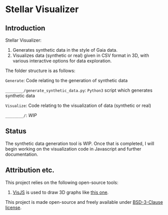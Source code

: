 # Stellar Visualizer

## Introduction

Stellar Visualizer:

1. Generates synthetic data in the style of Gaia data.
2. Visualizes data (synthetic or real) given in CSV format in 3D, with various interactive options for data exploration.

The folder structure is as follows:

`Generate`: Code relating to the generation of synthetic data

`________/generate_synthetic_data.py`: `Python3` script which generates synthetic data

`Visualize`: Code relating to the visualization of data (synthetic or real)

`________/`: *WIP*

## Status

The synthetic data generation tool is WIP.  Once that is completed, I will begin working on the visualization code in Javascript and further documentation.

## Attribution etc.

This project relies on the following open-source tools:

1. [VisJS](http://visjs.org) is used to draw 3D graphs like [this one](http://visjs.org/examples/graph3d/playground/index.html).

This project is made open-source and freely available under [BSD-3-Clause license](LICENSE).